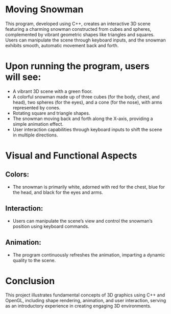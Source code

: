 # Moving Snowman 
This program, developed using C++, creates an interactive 3D scene featuring a charming snowman constructed from cubes and spheres, complemented by vibrant geometric shapes like triangles and squares. Users can manipulate the scene through keyboard inputs, and the snowman exhibits smooth, automatic movement back and forth.   


# Upon running the program, users will see:

- A vibrant 3D scene with a green floor.
- A colorful snowman made up of three cubes (for the body, chest, and head), two spheres (for the eyes), and a cone (for the nose), with arms represented by cones.
- Rotating square and triangle shapes.
- The snowman moving back and forth along the X-axis, providing a simple animation effect.
- User interaction capabilities through keyboard inputs to shift the scene in multiple directions.
# Visual and Functional Aspects
## Colors:
- The snowman is primarily white, adorned with red for the chest, blue for the head, and black for the eyes and arms.
## Interaction:
- Users can manipulate the scene’s view and control the snowman’s position using keyboard commands.
## Animation: 
- The program continuously refreshes the animation, imparting a dynamic quality to the scene.

# Conclusion
This project illustrates fundamental concepts of 3D graphics using C++ and OpenGL, including shape rendering, animation, and user interaction, serving as an introductory experience in creating engaging 3D environments.
